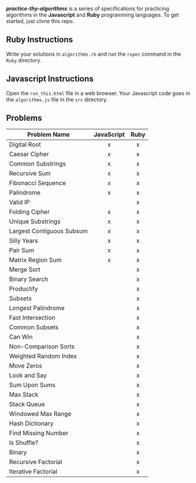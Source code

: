 ***practice-thy-algorithms*** is a series of specifications for practicing algorithms in the **Javascript** and **Ruby** programming languages.
To get started, just clone this repo.

## Ruby Instructions
Write your solutions in `algorithms.rb` and run the `rspec` command in the `Ruby` directory.

## Javascript Instructions
Open the `run_this.html` file in a web browser.
Your Javascript code goes in the `algorithms.js` file in the `src` directory.

## Problems
| Problem Name              | JavaScript | Ruby |
| ------------------------- |:----------:| :---:|
| Digital Root              | x          | x    |
| Caesar Cipher             | x          | x    |
| Common Substrings         | x          | x    |
| Recursive Sum             | x          | x    |
| Fibonacci Sequence        | x          | x    |
| Palindrome                | x          | x    |
| Valid IP                  |            | x    |
| Folding Cipher            | x          | x    |
| Unique Substrings         | x          | x    |
| Largest Contiguous Subsum | x          | x    |
| Silly Years               | x          | x    |
| Pair Sum                  | x          | x    |
| Matrix Region Sum         | x          | x    |
| Merge Sort                |            | x    |
| Binary Search             |            | x    |
| Productify                |            | x    |
| Subsets                   |            | x    |
| Longest Palindrome        |            | x    |
| Fast Intersection         |            | x    |
| Common Subsets            |            | x    |
| Can Win                   |            | x    |
| Non-Comparison Sorts      |            | x    |
| Weighted Random Index     |            | x    |
| Move Zeros                |            | x    |
| Look and Say              |            | x    |
| Sum Upon Sums             |            | x    |
| Max Stack                 |            | x    |
| Stack Queue               |            | x    |
| Windowed Max Range        |            | x    |
| Hash Dictionary           |            | x    |
| Find Missing Number       |            | x    |
| Is Shuffle?               |            | x    |
| Binary                    |            | x    |
| Recursive Factorial       |            | x    |
| Iterative Factorial       |            | x    |

